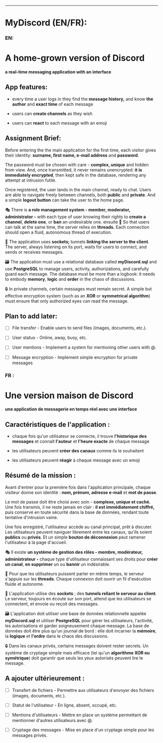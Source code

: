 
---
# **MyDiscord (EN/FR):**

### EN:

# **A home-grown version of Discord**

#### a real-time messaging application with an interface

## App features:

- every time a user logs in they find the **message history,** and know **the author** and **exact time** of each message

- users can **create channels** as they wish

- users can **react** to each message with an emoji

## Assignment Brief:

Before entering the the main application for the first time, each
visitor gives their identity: **surname, first name, e-mail address**
and **password**.

The password must be chosen with care - **complex, unique** and hidden from view. And, once transmitted, it never remains unencrypted: **it is immediately encrypted**, then kept safe in the database, rendering any attempt at intrusion futile.

Once registered, the user lands in the main channel, ready to chat.
Users are able to navigate freely between channels, both **public** and **private**. And a simple **logout button** can take the user to the home page.

🎭 There is **a role management system - member, moderator, administrator -** with each type of user knowing their rights to **create a channel**, **delete one**, or **ban** an undesirable one.
ensuite
🧵 So that users can talk at the same time, the server relies on **threads.** Each connection should open a fluid, autonomous thread of execution.

🔌 The application uses **sockets;** tunnels **linking the server to the client**. The server, always listening on its port, waits for users to connect, and sends or receives messages.

🗃 The application must use a relational database called **myDiscord.sql** and use **PostgreSQL** to manage users, activity, authorizations, and carefully guard each message. The database must be more than a logbook: it needs to embody **memory**, **logic** and **order** in the chaos of discussions.

🔒 In private channels, certain messages must remain secret. A simple
but effective encryption system (such as an **XOR** or **symmetrical algorithm**) must ensure that only authorized eyes can read the message.

## Plan to add later: 

- [ ] File transfer - Enable users to send files (images, documents,
    etc.).

- [ ] User status - Online, away, busy, etc.

- [ ] User mentions - Implement a system for mentioning other users with @.

- [ ] Message encryption - Implement simple encryption for private
    messages

### FR :

# Une version maison de Discord

#### une application de messagerie en temps réel avec une interface

## Caractéristiques de l\'application :

-   chaque fois qu\'un utilisateur se connecte, il trouve **l\'historique des messages** et connaît **l\'auteur** et **l\'heure exacte** de chaque message

-   les utilisateurs peuvent **créer des canaux** comme ils le souhaitent

-   les utilisateurs peuvent **réagir** à chaque message avec un emoji

## Résumé de la mission :

Avant d\'entrer pour la première fois dans l\'application principale,
chaque visiteur donne son identité : **nom, prénom, adresse e-mail** et **mot de passe**.

Le mot de passe doit être choisi avec soin - **complexe, unique et caché.** Une fois transmis, il ne reste jamais en clair : **il est immédiatement chiffré,** puis conservé en toute sécurité dans la base de données, rendant toute tentative d'intrusion vaine.

Une fois enregistré, l\'utilisateur accède au canal principal, prêt à
discuter. Les utilisateurs peuvent naviguer librement entre les canaux,
qu\'ils soient **publics** ou **privés**. Et un simple **bouton de déconnexion** peut ramener l\'utilisateur à la page d\'accueil.

🎭 Il existe **un système de gestion des rôles - membre, modérateur, administrateur -** chaque type d\'utilisateur connaissant ses droits pour **créer un canal**, **en supprimer** un ou **bannir** un indésirable.

🧵 Pour que les utilisateurs puissent parler en même temps, le serveur s\'appuie sur les **threads**. Chaque connexion doit ouvrir un fil d\'exécution fluide et autonome.

🔌 L\'application utilise des **sockets** ; des **tunnels reliant le serveur au client**. Le serveur, toujours en écoute sur son port, attend que les utilisateurs se connectent, et envoie ou reçoit des messages.

🗃 L\'application doit utiliser une base de données relationnelle appelée **myDiscord.sql** et utiliser **PostgreSQL** pour gérer les utilisateurs, l\'activité, les autorisations et garder soigneusement chaque message. La base de données doit être plus qu\'un journal de bord : elle doit incarner la **mémoire**, la **logique** et **l\'ordre** dans le chaos des discussions.

🔒 Dans les canaux privés, certains messages doivent rester secrets. Un système de cryptage simple mais efficace (tel qu\'un **algorithme XOR ou symétrique**) doit garantir que seuls les yeux autorisés peuvent lire le message.

## A ajouter ultérieurement : 

- [ ] Transfert de fichiers - Permettre aux utilisateurs d\'envoyer des fichiers (images, documents, etc.).

- [ ] Statut de l\'utilisateur - En ligne, absent, occupé, etc.

- [ ] Mentions d\'utilisateurs - Mettre en place un système permettant de mentionner d\'autres utilisateurs avec @.

- [ ] Cryptage des messages - Mise en place d\'un cryptage simple pour les messages privés.